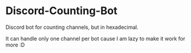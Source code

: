 # Discord-Counting-Bot

Discord bot for counting channels, but in hexadecimal.

It can handle only one channel per bot cause I am lazy to make it work for more :D
